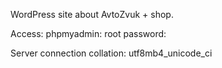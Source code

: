 WordPress site about AvtoZvuk + shop.

Access:
phpmyadmin: root
password:

Server connection collation: utf8mb4_unicode_ci
